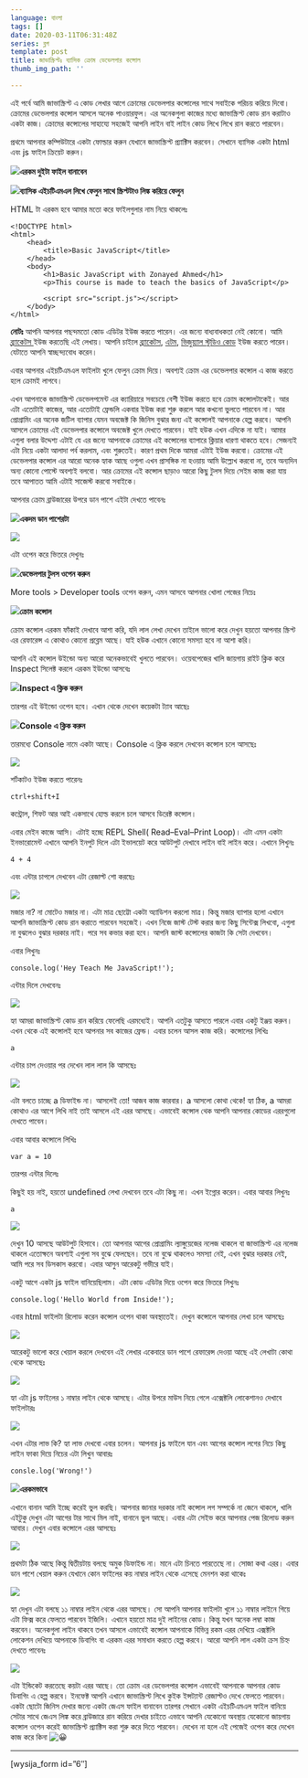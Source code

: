 ```yaml
---
language: বাংলা
tags: []
date: 2020-03-11T06:31:48Z
series: ব্লগ
template: post
title: জাভাস্ক্রিপ্টঃ ব্যাসিক ক্রোম ডেভেলপার কন্সোল
thumb_img_path: ''

---
```

এই পর্বে আমি জাভাস্ক্রিপ্ট এ কোড লেখার আগে ক্রোমের ডেভেলপার কন্সোলের সাথে সবাইকে পরিচয় করিয়ে দিবো। ক্রোমের ডেভেলপার কন্সোল আসলে অনেক পাওয়ারফুল। এর অনেকগুলা কাজের মধ্যে জাভাস্ক্রিপ্ট কোড রান করাটাও একটা কাজ। ক্রোমের কন্সোলের সাহায্যে সহজেই আপনি লাইন বাই লাইন কোড লিখে লিখে রান করতে পারবেন।

প্রথমে আপনার কম্পিউটারে একটা ফোল্ডার করুন যেখানে জাভাস্ক্রিপ্ট প্র্যাক্টিস করবেন। সেখানে ব্যাসিক একটা html এবং js ফাইল ক্রিয়েট করুন।

![](https://cdn-images-1.medium.com/max/800/1*bB_Bp2bywmrO8ViRoiAYwg.png)**এরকম দুইটা ফাইল বানাবেন**

![](https://cdn-images-1.medium.com/max/800/1*0WtubogBKce9UMUVVWNelw.png)**ব্যাসিক এইচটিএমএল লিখে ফেলুন সাথে স্ক্রিপ্টটাও লিঙ্ক করিয়ে ফেলুন**

HTML টা এরকম হবে আমার মতো করে ফাইলগুলার নাম নিয়ে থাকলেঃ

    <!DOCTYPE html>
    <html>
        <head>
            <title>Basic JavaScript</title>
        </head>
        <body>
            <h1>Basic JavaScript with Zonayed Ahmed</h1>
            <p>This course is made to teach the basics of JavaScript</p>
            
            <script src="script.js"></script>
        </body>
    </html>

**নোটঃ** আপনি আপনার পছন্দমতো কোড এডিটর ইউজ করতে পারেন। এর জন্যে বাধ্যবাধকতা নেই কোনো। আমি [ব্র্যাকেটস ](http://brackets.io/)ইউজ করতেছি এই লেখায়। আপনি চাইলে [ব্র্যাকেটস](http://brackets.io/), [এটম](https://atom.io/), [ভিজুয়্যাল স্টুডিও কোড](https://code.visualstudio.com/) ইউজ করতে পারেন। যেটাতে আপনি স্বাচ্ছন্দ্যবোধ করেন।

এবার আপনার এইচটিএমএল ফাইলটা খুলে ফেলুন ক্রোম দিয়ে। অবশ্যই ক্রোম এর ডেভেলপার কন্সোল এ কাজ করতে হলে ক্রোমই লাগবে।

এখন আপনাকে জাভাস্ক্রিপ্ট ডেভেলপমেন্ট এর ক্যারিয়ারে সবচেয়ে বেশী ইউজ করতে হবে ক্রোম কন্সোলটাকেই। আর এটা এতোটাই কাজের, আর এতোটাই ফ্রেন্ডলি একবার ইউজ করা শুরু করলে আর কখনো ভুলতে পারবেন না। আর প্রোগ্রামিং এর অনেক জটিল ব্যাপার যেমন অবজেক্ট কি জিনিস বুঝার জন্য এই কন্সোলই আপনাকে হেল্প করবে। আপনি আসলে ক্রোমের এই ডেভেলপার কন্সোলে অবজেক্ট খুলে দেখতে পারবেন। যাই হউক এখন এদিকে না যাই। আমার এগুলা বলার উদ্দেশ্য এটাই যে এর জন্যে আপনাকে ক্রোমের এই কন্সোলের ব্যাপারে ক্লিয়ার ধারণা থাকতে হবে। সেজন্যই এটা নিয়ে একটা আলাদা পর্ব করলাম, এবং শুরুতেই। কারণ প্রথম দিকে আমরা এটাই ইউজ করবো। ক্রোমের এই ডেভেলপার কন্সোল এর আরো অনেক হ্যাক আছে ওগুলা এখন প্রাসঙ্গিক না হওয়ায় আমি উল্ল্যেখ করবো না, তবে অন্যদিন অন্য কোনো পোস্টে অবশ্যই বলবো। আর ক্রোমের এই কন্সোল ছাড়াও আরো কিছু টুলস দিয়ে সেইম কাজ করা যায় তবে আপাতত আমি এটাই সাজেস্ট করবো সবাইকে।

আপনার ক্রোম ব্রাউজারের উপরে ডান পাশে এইটা দেখতে পাবেনঃ

![](https://cdn-images-1.medium.com/max/800/1*FXws8geGNCptv_4wrn_i5g.png)**একদম ডান পাশেরটা**

![](https://cdn-images-1.medium.com/max/800/1*J6wTG-xz9G_C2X9_DCh7tw.png)

এটা ওপেন করে ভিতরে দেখুনঃ

![](https://cdn-images-1.medium.com/max/800/1*6PrsmLKrAXCROw0g1ScfKw.png)**ডেভেলপার টুলস ওপেন করুন**

More tools > Developer tools ওপেন করুন, এমন আসবে আপনার খোলা পেজের নিচেঃ

![](https://cdn-images-1.medium.com/max/800/1*fXt5m_7UfdblIs1iBYooVQ.png)**ক্রোম কন্সোল**

ক্রোম কন্সোল এরকম ফাঁকাই দেখাবে আশা করি, যদি লাল লেখা দেখেন তাইলে ভালো করে দেখুন হয়তো আপনার স্ক্রিপ্ট এর রেফারেন্স এ কোথাও কোনো প্রব্লেম আছে। যাই হউক এখানে কোনো সমস্যা হবে না আশা করি।

আপনি এই কন্সোল উইন্ডো অন্য আরো অনেকভাবেই খুলতে পারবেন। ওয়েবপেজের খালি জায়গায় রাইট ক্লিক করে Inspect সিলেক্ট করলে এরকম ইউন্ডো আসবেঃ

![](https://cdn-images-1.medium.com/max/800/1*6fOqg5uSVqHMXwCHShNqgg.png)**Inspect এ ক্লিক করুন**

তারপর এই উইন্ডো ওপেন হবে। এখান থেকে দেখেন কয়েকটা ট্যাব আছেঃ

![](https://cdn-images-1.medium.com/max/800/1*VJgestx9amseQKu-mw0Wug.png)**Console এ ক্লিক করুন**

তারমধ্যে Console নামে একটা আছে। Console এ ক্লিক করলে দেখবেন কন্সোল চলে আসছেঃ

![](https://cdn-images-1.medium.com/max/800/1*BJT2gOPJHdkHQhpkDdYHzg.png)

শর্টকাটও ইউজ করতে পারেনঃ

    ctrl+shift+I

কন্ট্রোল, শিফট আর আই একসাথে হোল্ড করলে চলে আসবে ডিরেক্ট কন্সোল।

এবার মেইন কাজে আসি। এটাই হচ্ছে REPL Shell( Read–Eval–Print Loop)। এটা এমন একটা ইনভারোমেন্ট এখানে আপনি ইনপুট দিলে এটা ইভালয়েট করে আউটপুট দেখাবে লাইন বাই লাইন করে। এখানে লিখুনঃ

    4 + 4

এবং এন্টার চাপলে দেখবেন এটা রেজাল্ট শো করছেঃ

![](https://cdn-images-1.medium.com/max/800/1*DHoeAWH9rlq0KYslAE6vfQ.png)

মজার না? না মোটেও মজার না। এটা মাত্র ছোট্টো একটা অ্যাডিশন করলো মাত্র। কিন্তু মজার ব্যাপার হলো এখানে আপনি জাভাস্ক্রিপ্ট কোড রান করাতে পারবেন সহজেই। এখন নিজে জাস্ট টেস্ট করার জন্য কিছু সিন্টেক্স লিখবো, এগুলা না বুঝলেও বুঝার দরকার নাই। পরে সব কভার করা হবে। আপনি জাস্ট কন্সোলের কাজটা কি সেটা দেখবেন।

এবার লিখুনঃ

    console.log('Hey Teach Me JavaScript!');

এন্টার দিলে দেখবেনঃ

![](https://cdn-images-1.medium.com/max/800/1*vuY5OKmv-Dh8d2l-DeyklA.png)

হ্যা আমরা জাভাস্ক্রিপ্ট কোড রান করিয়ে ফেলেছি এরমধ্যেই। আপনি এতটুকু আসতে পারলে এবার একটু ইঞ্জয় করুন। এখন থেকে এই কন্সোলই হবে আপনার সব কাজের ফ্রেন্ড। এবার চলেন আসল কাজ করি। কন্সোলের লিখিঃ

    a

এন্টার চাপ দেওয়ার পর দেখেন লাল লাল কি আসছেঃ

![](https://cdn-images-1.medium.com/max/800/1*1Xo9vfl7hqX5jmZkn_juZA.png)

এটা বলতে চাচ্ছে a ডিফাইন্ড না। আসলেই তো! আজব কাজ কারবার। a আসলো কোথা থেকে! হ্যা ঠিক, a আমরা কোথাও এর আগে লিখি নাই তাই আসলে এই এরর আসছে। এভাবেই কন্সোল থেক আপনি আপনার কোডের এররগুলো দেখতে পাবেন।

এবার আবার কন্সোলে লিখিঃ

    var a = 10

তারপর এন্টার দিলেঃ

কিছুই হয় নাই, হয়তো undefined লেখা দেখবেন তবে এটা কিছু না। এখন ইগ্নোর করেন। এবার আবার লিখুনঃ

    a

![](https://cdn-images-1.medium.com/max/800/1*UIG9Q4HoZ_u0nt2LVRXeMw.png)

দেখুন 10 আসছে আউটপুট হিসাবে। তো আপনার আগের প্রোগ্রামিং ল্যাঙ্গুয়েজের নলেজ থাকলে বা জাভাস্ক্রিপ্ট এর নলেজ থাকলে এতোক্ষনে অবশ্যই এগুলা সব বুঝে ফেলছেন। তবে না বুঝে থাকলেও সমস্যা নেই, এখন বুঝার দরকার নেই, আমি পরে সব ডিসকাস করবো। এবার আসুন আরেকটু গভীরে যাই।

একটু আগে একটা js ফাইল বানিয়েছিলাম। এটা কোড এডিটর দিয়ে ওপেন করে ভিতরে লিখুনঃ

    console.log('Hello World from Inside!');

এবার html ফাইলটা রিলোড করেন কন্সোল ওপেন থাকা অবস্থাতেই। দেখুন কন্সোলে আপনার লেখা চলে আসছেঃ

![](https://cdn-images-1.medium.com/max/800/1*IOmNTSgLSYptkOH9eOYqQQ.png)

আরেকটু ভালো করে খেয়াল করলে দেখবেন এই লেখার একেবারে ডান পাশে রেফারেন্স দেওয়া আছে এই লেখাটা কোথা থেকে আসছেঃ

![](https://cdn-images-1.medium.com/max/800/1*Q_RJDMHrf4N0MCeb92N3-Q.png)

হ্যা এটা js ফাইলের ১ নাম্বার লাইন থেকে আসছে। এটার উপরে মাউস নিয়ে গেলে এক্সেক্টলি লোকেশানও দেখাবে ফাইলটারঃ

![](https://cdn-images-1.medium.com/max/800/1*o37-aIhwoV7hluDv5Wk3dw.png)

এখন এটার লাভ কি? হ্যা লাভ দেখবো এবার চলেন। আপনার js ফাইলে যান এবং আগের কন্সোল লগের নিচে কিছু লাইন ফাকা দিয়ে নিচের এটা লিখুন আবারঃ

    consle.log('Wrong!')

![](https://cdn-images-1.medium.com/max/800/1*aa5RjAp1fHMo9f2OTJ1BPw.png)**এরকমভাবে**

এখানে বানান আমি ইচ্ছে করেই ভুল করছি। আপনার জানার দরকার নাই কন্সোল লগ সম্পর্কে না জেনে থাকলে, খালি এইটুকু দেখুন এটা আগের টার সাথে মিল নাই, বানানে ভুল আছে। এবার এটা সেইভ করে আপনার পেজ রিলোড করুন আবার। দেখুন এবার কন্সোলে এরর আসছেঃ

![](https://cdn-images-1.medium.com/max/800/1*_uAzlQ5yTNqQQJGc-B3xBg.png)

প্রথমটা ঠিক আছে কিন্তু দ্বিতীয়টায় বলছে অমুক ডিফাইন্ড না। মানে এটা চিনতে পারতেছে না। সোজা কথা এরর। এবার ডান পাশে খেয়াল করুন যেখানে কোন ফাইলের কয় নাম্বার লাইন থেকে এসেছে মেনশন করা থাকেঃ

![](https://cdn-images-1.medium.com/max/800/1*QBR-jqZl0x27ymlyvo6TPg.png)

হ্যা দেখুন এটা বলছে ১১ নাম্বার লাইন থেকে এরর আসছে। সো আপনি আপনার ফাইলটা খুলে ১১ নাম্বার লাইনে গিয়ে এটা ফিক্স করে ফেলতে পারবেন ইজিলি। এখানে হয়তো মাত্র দুই লাইনের কোড। কিন্তু যখন অনেক লম্বা কাজ করবেন। অনেকগুলা লাইন থাকবে তখন আসলে এভাবেই কন্সোল আপনাকে বিভিন্ন রকম এরর দেখিয়ে এক্সক্টলি লোকেশন দেখিয়ে আপনাকে ডিবাগিং বা এরকম এরর সমাধান করতে হেল্প করবে। আরো আপনি লাল একটা ক্রস চিহ্ন দেখতে পাবেনঃ

![](https://cdn-images-1.medium.com/max/800/1*IoG6mFNODyNjnRGKpAYxRg.png)

এটা ইন্ডিকেট করতেছে কয়টা এরর আছে। তো ক্রোম এর ডেভেলপার কন্সোল এভাবেই আপনাকে আপনার কোড ডিবাগিং এ হেল্প করবে। ইনফেক্ট আপনি এখানে জাভাস্ক্রিপ্ট লিখে কুইক ইন্সট্যান্ট রেজাল্টও দেখে ফেলতে পারবেন। একটা ছোটো জিনিস দেখার জন্যে একটা জেএস ফাইল বানাবেন তারপর সেখানে একটা এইচটিএমএল ফাইল বানিয়ে সেটার সাথে জেএস লিঙ্ক করে ব্রাউজারে রান করিয়ে দেখার চাইতে এভাবে আপনি যেকোনো অবস্থায় যেকোনো জায়গায় কন্সোল ওপেন করেই জাভাস্ক্রিপ্ট প্র্যাক্টিস করা শুরু করে দিতে পারবেন। দেখেন না হলে এই পেজেই ওপেন করে দেখেন কাজ করে কিনা ![😀](https://s.w.org/images/core/emoji/12.0.0-1/svg/1f600.svg)

***

\[wysija_form id=”6″\]